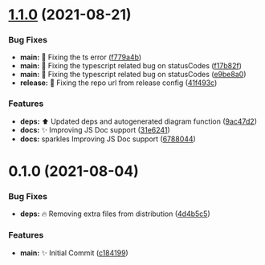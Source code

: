 # [1.1.0](https://github.com/Unbuttun/is-url-online/compare/v1.0.3...v1.1.0) (2021-08-21)

### Bug Fixes

- **main:** 🐛 Fixing the ts error ([f779a4b](https://github.com/Unbuttun/is-url-online/commit/f779a4b0914136c00827ac8847f4edda34feddbf))
- **main:** 🐛 Fixing the typescript related bug on statusCodes ([f17b82f](https://github.com/Unbuttun/is-url-online/commit/f17b82f5bc3933d3437d7f28b0e2b487c6fd8daf))
- **main:** 🐛 Fixing the typescript related bug on statusCodes ([e9be8a0](https://github.com/Unbuttun/is-url-online/commit/e9be8a09c170af26ca3b1619b1608cc42d9b9420))
- **release:** 🐛 Fixing the repo url from release config ([41f493c](https://github.com/Unbuttun/is-url-online/commit/41f493c14123bebf33e354613c002663137cda04))

### Features

- **deps:** ⬆️ Updated deps and autogenerated diagram function ([9ac47d2](https://github.com/Unbuttun/is-url-online/commit/9ac47d2b65c922df26f0aa1b18d9cd5260dc41cf))
- **docs:** ✨ Improving JS Doc support ([31e6241](https://github.com/Unbuttun/is-url-online/commit/31e62414104fa2f83de1ab359218439b9cf6b869))
- **docs:** sparkles Improving JS Doc support ([6788044](https://github.com/Unbuttun/is-url-online/commit/6788044eef9b6a29b4d565a021c335dce9db7d16))

# 0.1.0 (2021-08-04)

### Bug Fixes

- **deps:** 🔥 Removing extra files from distribution ([4d4b5c5](https://github.com/Unbuttun/chinese-numbers-to-arabic/commit/4d4b5c5de072e80dab46718999da9caad234888b))

### Features

- **main:** ✨ Initial Commit ([c184199](https://github.com/Unbuttun/chinese-numbers-to-arabic/commit/c184199dfe2b442d0081dd95cf60f2e03baf1137))
